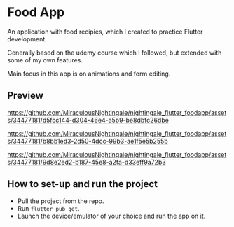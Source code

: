 # Food App

An application with food recipies, which I created to practice Flutter development.

Generally based on the udemy course which I followed, but extended with some of my own features. 

Main focus in this app is on animations and form editing.

## Preview

https://github.com/MiraculousNightingale/nightingale_flutter_foodapp/assets/34477181/d5fcc144-d304-46e4-a5b9-be8dbfc26dbe

https://github.com/MiraculousNightingale/nightingale_flutter_foodapp/assets/34477181/b8bb1ed3-2d50-4dcc-99b3-ae1f5e5b255b

https://github.com/MiraculousNightingale/nightingale_flutter_foodapp/assets/34477181/9d8e2ed2-b187-45e8-a2fa-d33eff9a72b3

## How to set-up and run the project

- Pull the project from the repo.
- Run `flutter pub get`.
- Launch the device/emulator of your choice and run the app on it.
